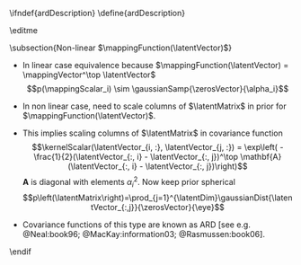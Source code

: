 \ifndef{ardDescription}
\define{ardDescription}

\editme

\subsection{Non-linear $\mappingFunction(\latentVector)$}

-   In linear case equivalence because
    $\mappingFunction(\latentVector) = \mappingVector^\top \latentVector$
    $$p(\mappingScalar_i) \sim \gaussianSamp{\zerosVector}{\alpha_i}$$

-   In non linear case, need to scale columns of $\latentMatrix$ in
    prior for $\mappingFunction(\latentVector)$.

-   This implies scaling columns of $\latentMatrix$ in covariance
    function
    $$\kernelScalar(\latentVector_{i, :}, \latentVector_{j, :}) = \exp\left( - \frac{1}{2}(\latentVector_{:, i} - \latentVector_{:, j})^\top \mathbf{A} (\latentVector_{:, i} - \latentVector_{:, j})\right)$$
    $\mathbf{A}$ is diagonal with elements $\alpha^2_{i}$. Now keep
    prior spherical
    $$p\left(\latentMatrix\right)=\prod_{j=1}^{\latentDim}\gaussianDist{\latentVector_{:,j}}{\zerosVector}{\eye}$$

-   Covariance functions of this type are known as ARD [see
    e.g. @Neal:book96; @MacKay:information03; @Rasmussen:book06].


\endif
